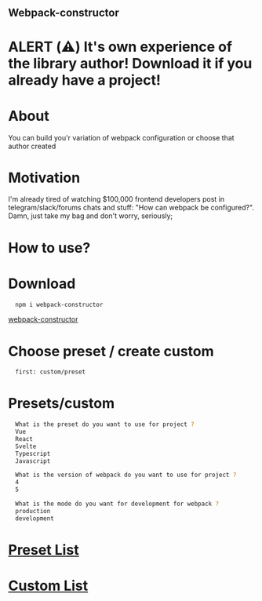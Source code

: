 ## Webpack-constructor

# ALERT (⚠️) It's own experience of the library author! Download it if you already have a project!

# About

You can build you'r variation of webpack configuration or choose that author created

# Motivation

I'm already tired of watching $100,000 frontend developers post in telegram/slack/forums chats and stuff: "How can webpack be configured?". Damn, just take my bag and don't worry, seriously;

# How to use?

# Download

```sh
  npm i webpack-constructor
```

[webpack-constructor](https://www.npmjs.com/package/webpack-constructor)

# Choose preset / create custom

```sh
  first: custom/preset
```

# Presets/custom

```sh
  What is the preset do you want to use for project ?
  Vue
  React
  Svelte
  Typescript
  Javascript

  What is the version of webpack do you want to use for project ?
  4
  5

  What is the mode do you want for development for webpack ?
  production
  development
```

# [Preset List](https://github.com/Arkady-Skvortsov/webpack-constructor/blob/main/PRESET.md)

# [Custom List](https://github.com/Arkady-Skvortsov/webpack-constructor/blob/main/CUSTOM.md)
